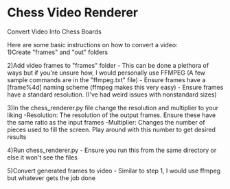 # Chess Video Renderer
 Convert Video Into Chess Boards 

Here are some basic instructions on how to convert a video:  
1)Create "frames" and "out" folders 

2)Add video frames to "frames" folder 
	- This can be done a plethora of ways but if you're unsure how, I would personally use FFMPEG (A few sample commands are in the "ffmpeg.txt" file) 
	- Ensure frames have a [frame%4d] naming scheme (ffmpeg makes this very easy) 
	- Ensure frames have a standard resolution. (I've had weird issues with nonstandard sizes) 

3)In the chess_renderer.py file change the resolution and multiplier to your liking 
	-Resolution: The resolution of the output frames. Ensure these have the same ratio as the input frames 
	-Multiplier: Changes the number of pieces used to fill the screen. Play around with this number to get desired results 

4)Run chess_renderer.py 
	- Ensure you run this from the same directory or else it won't see the files 

5)Convert generated frames to video 
	- Similar to step 1, I would use ffmpeg but whatever gets the job done 
